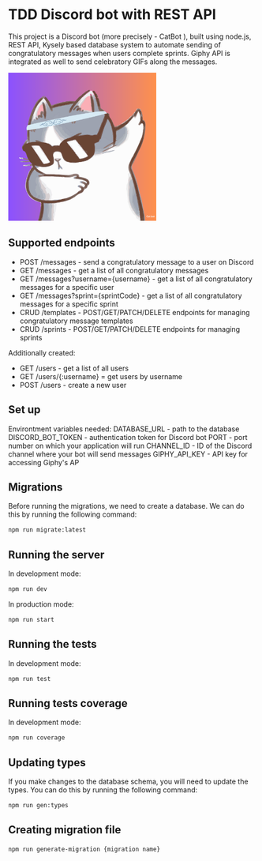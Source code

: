# TDD Discord bot with REST API

This project is a Discord bot (more precisely - CatBot ), built using node.js, REST API, Kysely based database system to automate sending of congratulatory messages when users complete sprints. Giphy API is integrated as well to send celebratory GIFs along the messages.

<img src="cat-bot.png" alt="CatBot" width="300"/>

## Supported endpoints

- POST /messages - send a congratulatory message to a user on Discord
- GET /messages - get a list of all congratulatory messages
- GET /messages?username={username} - get a list of all congratulatory messages for a specific user
- GET /messages?sprint={sprintCode} - get a list of all congratulatory messages for a specific sprint
- CRUD /templates - POST/GET/PATCH/DELETE endpoints for managing congratulatory message templates
- CRUD /sprints - POST/GET/PATCH/DELETE endpoints for managing sprints

Additionally created:
- GET /users - get a list of all users
- GET /users/{:username} = get users by username
- POST /users - create a new user

## Set up

Environtment variables needed:
DATABASE_URL - path to the database
DISCORD_BOT_TOKEN - authentication token for Discord bot
PORT - port number on which your application will run
CHANNEL_ID - ID of the Discord channel where your bot will send messages
GIPHY_API_KEY - API key for accessing Giphy's AP


## Migrations

Before running the migrations, we need to create a database. We can do this by running the following command:

```bash
npm run migrate:latest
```

## Running the server

In development mode:

```bash
npm run dev
```

In production mode:

```bash
npm run start
```
## Running the tests

In development mode:

```bash
npm run test
```
## Running tests coverage

In development mode:

```bash
npm run coverage
```

## Updating types

If you make changes to the database schema, you will need to update the types. You can do this by running the following command:

```bash
npm run gen:types
```
## Creating migration file


```bash
npm run generate-migration {migration name}
```


